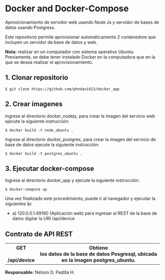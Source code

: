 # Docker and Docker-Compose

<p>Aprovicionamiento de servidor web usando Node Js y servidor de bases de datos usando Postgress. </p>

<p>Este repositorio permite aprovisionar automáticamente 2 contenedore que incluyen un servidor de base de datos y web. </p>
<p><b>Nota:</b> realizar en un computador con sistema operativo Ubuntu. Previamente, se debe tener instalado Docker en la computadora que en la que se desea realizar el aprovisionamiento. </p>

## 1. Clonar repositorio

```
$ git clone https://github.com/phndavid13/docker_app
```
## 2. Crear imagenes
Ingrese al directorio docker_nodejs, para crear la imagen del servicio web ejecute la siguiente instrucción:
```
$ docker build -t node_ubuntu .
```
Ingrese al directorio docker_postgres, para crear la imagen del servicio de base de datos ejecute la siguiente instrucción:
```
$ docker build -t postgres_ubuntu .
```
## 3. Ejecutar docker-compose
Ingrese al directorio docker_app y ejecute la siguiente instrucción:
```
$ docker-compose up
```


Una vez finalizado este procedimiento, puede ir al navegador y ejecutar la siguientes Ip:
<ul>
<li>a) 120.0.0.1:49160 (Aplicación web) para ingresar al REST de la base de datos digitar la URI /api/device</li>
</ul>

<h2><b>Contrato de API REST</b></h2>
<table>
  <tr>
    <th>GET<br><br>/api/device</th>
    <th>Obtiene<br>los datos de la base de datos Posgresql, ubicada en la imagen postgres_ubuntu.</th>
  </tr>
</table>
<b>Responsable:</b>
Nelson D. Padilla H.
